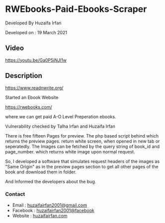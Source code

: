 # RWEbooks-Paid-Ebooks-Scraper


Developed By Huzaifa Irfan

Developed on : 19 March 2021

## Video
https://youtu.be/Ga0P5jNJl1w



## Description

https://www.readnwrite.org/ 

Started an Ebook Website 

https://rwebooks.com/ 

where we can get paid A-O Level Preperation ebooks.


Vulnerability checked by Talha Irfan and Huzaifa Irfan


There is free fifteen Pages for preview.
The php based script behind which returns the preview pages. return white screen, when opened in new tab or seperatedly.
The Images can be fetched by the query string of book_id and page_number. which returns white image upon normal request.

So, I developed a software that simulates request headers of the images as "Same Origin" as in the preview pages section to get all other pages of the book and download them in folder.

And Informed the developers about the bug.


### Contact
* Email : [huzaifairfan2001@gmail.com](mailto:huzaifairfan2001@gmail.com)
* Facebook : [huzaifairfan2001@facebook](https://www.facebook.com/huzaifairfan2001)
* Website : [huzaifairfan.com](http://huzaifairfan.com/)

